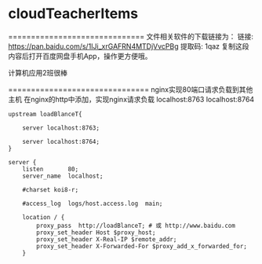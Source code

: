 # cloudTeacherItems
==============================
文件相关软件的下载链接为：
链接: https://pan.baidu.com/s/1IJi_xrGAFRN4MTDjVvcPBg 提取码: 1qaz 复制这段内容后打开百度网盘手机App，操作更方便哦。

计算机应用2班很棒

===============================
nginx实现80端口请求负载到其他主机
在nginx的http中添加，实现nginx请求负载 localhost:8763 localhost:8764

	upstream loadBlanceT{
		
		server localhost:8763;
		
		server localhost:8764;
	}

    server {
        listen       80;
        server_name  localhost;

        #charset koi8-r;

        #access_log  logs/host.access.log  main;
		
		location / {
			proxy_pass  http://loadBlanceT; # 或 http://www.baidu.com
			proxy_set_header Host $proxy_host;
			proxy_set_header X-Real-IP $remote_addr;
			proxy_set_header X-Forwarded-For $proxy_add_x_forwarded_for;
		}

